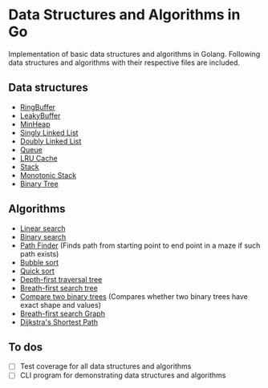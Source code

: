 # Data Structures and Algorithms in Go

Implementation of basic data structures and algorithms in Golang. Following data structures and algorithms with their respective files are included.

## Data structures

- [RingBuffer](src/array/ringbuffer.go)
- [LeakyBuffer](src/channel/leakybuffer.go)
- [MinHeap](src/heap/heap.go)
- [Singly Linked List](src/linkedlists/singly/singly.go)
- [Doubly Linked List](src/linkedlists/doubly/linkedlist.go)
- [Queue](src/queue/queue.go)
- [LRU Cache](src/queue/lrucache.go)
- [Stack](src/stack/cleanstack.go)
- [Monotonic Stack](src/stack/monotonic.go)
- [Binary Tree](src/tree/binary.go)

## Algorithms

- [Linear search](src/search/linearsearch.go)
- [Binary search](src/search/binarysearch.go)
- [Path Finder](src/recursion/pathfinder.go) (Finds path from starting point to end point in a maze if such path exists)
- [Bubble sort](src/sort/bubble.go)
- [Quick sort](src/sort/quick.go)
- [Depth-first traversal tree](src/tree/traversals/)
- [Breath-first search tree](src/tree/breathfirstsearch.go)
- [Compare two binary trees](src/tree/compare.go) (Compares whether two binary trees have exact shape and values)
- [Breath-first search Graph](src/graph/breathfirstsearch.go)
- [Dijkstra's Shortest Path](src/graph/shortestpath.go)

## To dos

- [ ] Test coverage for all data structures and algorithms
- [ ] CLI program for demonstrating data structures and algorithms
